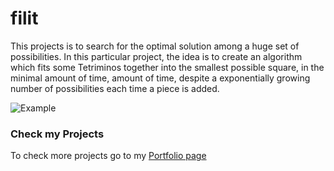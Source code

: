 # filit

This projects is to search for the optimal solution among a huge set of possibilities. In this particular project, the idea is to create an algorithm which fits some Tetriminos together into the smallest possible square, in the minimal amount of time, amount of time, despite a exponentially growing number of possibilities each time a piece is added.

![Example](https://github.com/thaisavelino/fillit/blob/master/resources/Fillit_gif_2.gif)

### Check my Projects
To check more projects go to my [Portfolio page](https://github.com/thaisavelino/Portfiolio_42_SiliconValley_Paris)
